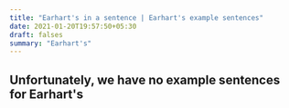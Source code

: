 ```yaml
---
title: "Earhart's in a sentence | Earhart's example sentences"
date: 2021-01-20T19:57:50+05:30
draft: falses
summary: "Earhart's"
---
```

## Unfortunately, we have no example sentences for Earhart's                 
